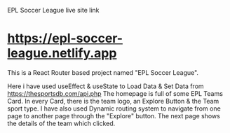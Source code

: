  EPL Soccer League 
live site link 
# https://epl-soccer-league.netlify.app

This is a React Router based project named "EPL Soccer League".

Here i have used useEffect & useState to Load Data & Set Data from https://thesportsdb.com/api.php
The homepage is full of some EPL Teams Card.
In every Card, there is the team logo, an Explore Button & the Team sport type.
I have also used Dynamic routing system to navigate from one page to another page through the "Explore" button.
The next page shows the details of the team which clicked.

